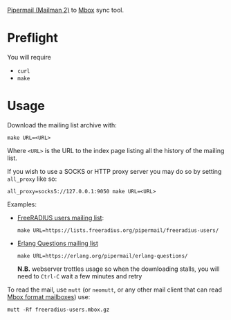 [Pipermail (Mailman 2)](https://www.list.org/) to [Mbox](https://en.wikipedia.org/wiki/Mbox) sync tool.

# Preflight

You will require

 * `curl`
 * `make`

# Usage

Download the mailing list archive with:

    make URL=<URL>

Where `<URL>` is the URL to the index page listing all the history of the mailing list.

If you wish to use a SOCKS or HTTP proxy server you may do so by setting `all_proxy` like so:

    all_proxy=socks5://127.0.0.1:9050 make URL=<URL>

Examples:

 * [FreeRADIUS users mailing list](https://lists.freeradius.org/mailman/listinfo/freeradius-users):

       make URL=https://lists.freeradius.org/pipermail/freeradius-users/

 * [Erlang Questions mailing list](https://erlang.org/mailman/listinfo/erlang-questions)

       make URL=https://erlang.org/pipermail/erlang-questions/

   **N.B.** webserver trottles usage so when the downloading stalls, you will need to `Ctrl-C` wait a few minutes and retry

To read the mail, use `mutt` (or `neomutt`, or any other mail client that can read [Mbox format mailboxes](https://en.wikipedia.org/wiki/Mbox)) use:

    mutt -Rf freeradius-users.mbox.gz

